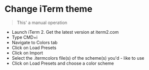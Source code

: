 # Change iTerm theme

> This' a manual operation

- Launch iTerm 2. Get the latest version at iterm2.com
- Type CMD+i
- Navigate to Colors tab
- Click on Load Presets
- Click on Import
- Select the .itermcolors file(s) of the scheme(s) you'd - like to use
- Click on Load Presets and choose a color scheme
